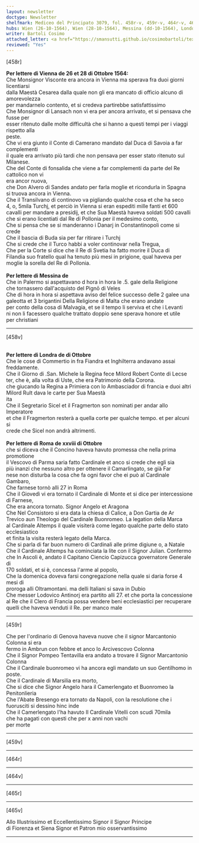```yaml
---
layout: newsletter
doctype: Newsletter
shelfmark: Mediceo del Principato 3079, fol. 458r-v, 459r-v, 464r-v, 465r-v
hubs: Wien (26-10-1564), Wien (28-10-1564), Messina (dd-10-1564), London (dd-10-1564), Roma (28-10-1564)
writer: Bartoli Cosimo
attached_letter: <a href="https://smansutti.github.io/cosimobartoli/texts/TBD/">TBD</a>
reviewed: "Yes"
---
```


[458r]  
  
  
<strong>Per lettere di Vienna de 26 et 28 di Ottobre 1564:</strong>  
Che Monsignor Visconte era ancora in Vienna ma sperava fra duoi giorni licentiarsi  
dalla Maestà Cesarea dalla quale non gli era mancato di officio alcuno di amorevolezza  
per mandarnelo contento, et si credeva partirebbe satisfattissimo  
Che Monsignor di Lansach non vi era per ancora arrivato, et si pensava che fusse per  
esser ritenuto dalle molte difficultà che si hanno a questi tempi per i viaggi rispetto alla  
peste.  
Che vi era giunto il Conte di Camerano mandato dal Duca di Savoia a far complementi  
il quale era arrivato più tardi che non pensava per esser stato ritenuto sul Milanese.  
Che del Conte di fonsalida che viene a far complementi da parte del Re cattolico non vi  
era ancor nuova,  
che Don Alvero di Sandes andato per farla moglie et ricondurla in Spagna  
si truova ancora in Vienna.  
Che il Transilvano di continovo va pigliando qualche cosa et che ha seco  
4, o, 5mila Turchj, et perciò in Vienna si eran espediti mille fanti et 600  
cavalli per mandare a presidij, et che Sua Maestà haveva soldati 500 cavalli  
che si erano licentiati dal Re di Pollonia per il medesimo conto,  
Che si pensa che se si manderanno i Danarj in Constantinopoli come si crede  
Che il bascia di Buda sia per far ritirare i Turchj  
Che si crede che il Turco habbi a voler continovar nella Tregua,  
Che per la Corte si dice che il Re di Svetia ha fatto morire il Duca di  
Filandia suo fratello qual ha tenuto più mesi in prigione, qual haveva per  
moglie la sorella del Re di Pollonia.  
<br/><strong>Per lettere di Messina de</strong>  
Che in Palermo si aspettavano d hora in hora le .5. gale della Religione  
che tornassero dall'acquisto del Pignō di Veles  
Che di hora in hora si aspettava aviso del felice successo delle 2 galee una  
galeotta et 3 brigantini Della Religione di Malta che erano andate  
per conto della cosa di Malvagia, et se il tempo li serviva et che i Levanti  
ni non li facessero qualche trattato doppio sene sperava honore et utile  
per christiani  
  
---  

[458v]  
  
  
<br/><strong>Per lettere di Londra de di Ottobre</strong>  
Che le cose di Commertio in fra Fiandra et Inghilterra andavano assai freddamente.  
Che il Giorno di .San. Michele la Regina fece Milord Robert Conte di Lecse  
ter, che è, alla volta di Uste, che era Patrimonio della Corona.  
che giucando la Regina a Primiera con lo Ambasciador di francia e duoi altri  
Milord Rult dava le carte per Sua Maestà  
ita  
Che il Segretario Sicel et il Fragmerton son nominati per andar allo Imperatore  
et che il Fragmerton resterà a quella corte per qualche tempo. et per alcuni si  
crede che Sicel non andrà altrimenti.  
<br/><strong>Per lettere di Roma de xxviii di Ottobre</strong>  
che si diceva che il Concino haveva havuto promessa che nella prima promotione  
il Vescovo di Parma saria fatto Cardinale et anco si crede che egli sia  
più inanzi che nessuno altro per ottenere il Camarlingato, se già Far  
nese non disturba la cosa che fa ogni favor che ei può al Cardinale Gambaro,  
Che farnese tornò alli 27 in Roma  
Che il Giovedì vi era tornato il Cardinale di Monte et si dice per intercessione  
di Farnese,  
Che era ancora tornato. Signor Angelo et Aragona  
Che Nel Consistoro si era data la chiesa di Calice, a Don Gartia de Ar  
Trevico aun Theologo del Cardinale Buonromeo. La legation della Marca  
al Cardinale Altemps il quale visiterà come legato qualche parte dello stato ecclesiastico  
et finita la visita resterà legato della Marca.  
Che si parla di far buon numero di Cardinali alle prime digiune o, a Natale  
Che il Cardinale Altemps ha cominciata la lite con il Signor Julian. Confermo  
che In Ascoli è, andato il Capitano Ciencio Capizucca governatore Generale di  
170 soldati, et si è, concessa l'arme al popolo,  
Che la domenica doveva farsi congregazione nella quale si daria forse 4 mesi di  
proroga alli Oltramontani. ma delli Italiani si sava in Dubio  
Che messer Lodovico Antinorj era partito alli 27. et che porta la concessione  
al Re che il Clero di Francia possa vendere beni ecclesiastici per recuperare  
quelli che haveva venduti il Re. per manco male  
  
---  

[459r]  
  
  
Che per l'ordinario di Genova haveva nuove che il signor Marcantonio Colonna si era  
fermo in Ambrun con febbre et anco lo Arcivescovo Colonna  
Che il Signor Pompeo Tentavilla era andato a trovare il Signor Marcantonio Colonna  
Che il Cardinale buonromeo vi ha ancora egli mandato un suo Gentilhomo in poste.  
Che il Cardinale di Marsilia era morto,  
Che si dice che Signor Angelo hara il Camerlengato et Buonromeo la Penitonlieria  
Che l'Abate Bresengo era tornato da Napoli, con la resolutione che i  
fuorusciti si dessino hinc inde  
Che il Camerlengato l'ha havuto Il Cardinale Vitelli con scudi 70mila  
che ha pagati con questi che per x anni non vachi  
per morte  
  
---  

[459v]  
  
  
  
---  

[464r]  
  
  
  
---  

[464v]  
  
  
  
---  

[465r]  
  
  
  
---  

[465v]  
  
  
Allo Illustrissimo et Eccellentissimo Signor il Signor Principe  
di Fiorenza et Siena Signor et Patron mio osservantissimo  
  
---  

